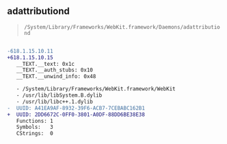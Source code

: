 ## adattributiond

> `/System/Library/Frameworks/WebKit.framework/Daemons/adattributiond`

```diff

-618.1.15.10.11
+618.1.15.10.15
   __TEXT.__text: 0x1c
   __TEXT.__auth_stubs: 0x10
   __TEXT.__unwind_info: 0x48

   - /System/Library/Frameworks/WebKit.framework/WebKit
   - /usr/lib/libSystem.B.dylib
   - /usr/lib/libc++.1.dylib
-  UUID: A41EA9AF-8932-39F6-ACB7-7CEBABC162B1
+  UUID: 2DD6672C-0FF0-3801-A0DF-88DD6BE38E38
   Functions: 1
   Symbols:   3
   CStrings:  0

```
